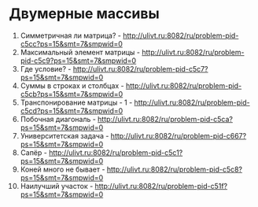 # Двумерные массивы
1) Симметричная ли матрица? - http://ulivt.ru:8082/ru/problem-pid-c5cc?ps=15&smt=7&smpwid=0
2) Максимальный элемент матрицы - http://ulivt.ru:8082/ru/problem-pid-c5c9?ps=15&smt=7&smpwid=0
3) Где условие? - http://ulivt.ru:8082/ru/problem-pid-c5c7?ps=15&smt=7&smpwid=0
4) Суммы в строках и столбцах - http://ulivt.ru:8082/ru/problem-pid-c5cb?ps=15&smt=7&smpwid=0
5) Транспонирование матрицы - 1 - http://ulivt.ru:8082/ru/problem-pid-c5cd?ps=15&smt=7&smpwid=0
6) Побочная диагональ - http://ulivt.ru:8082/ru/problem-pid-c5ca?ps=15&smt=7&smpwid=0
7) Университетская задача - http://ulivt.ru:8082/ru/problem-pid-c667?ps=15&smt=7&smpwid=0
8) Сапёр - http://ulivt.ru:8082/ru/problem-pid-c5c1?ps=15&smt=7&smpwid=0
9) Коней много не бывает - http://ulivt.ru:8082/ru/problem-pid-c5c8?ps=15&smt=7&smpwid=0
10) Наилучший участок - http://ulivt.ru:8082/ru/problem-pid-c51f?ps=15&smt=7&smpwid=0
